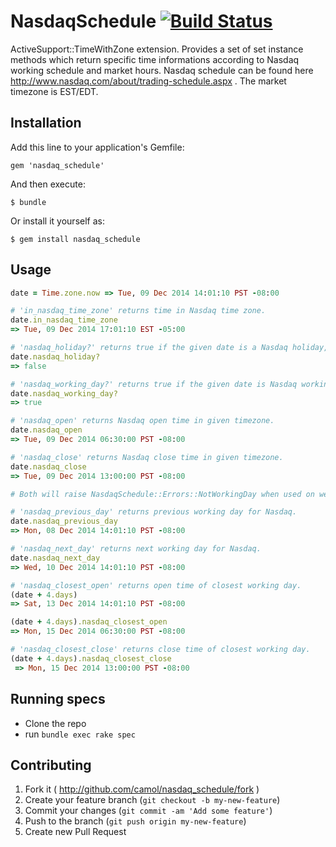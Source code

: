 # NasdaqSchedule [![Build Status](https://travis-ci.org/camol/nasdaq_schedule.svg?branch=master)](https://travis-ci.org/camol/nasdaq_schedule)

ActiveSupport::TimeWithZone extension. Provides a set of set instance methods which return specific time informations according to Nasdaq working schedule and market hours. Nasdaq schedule can be found here http://www.nasdaq.com/about/trading-schedule.aspx . The market timezone is EST/EDT.

## Installation

Add this line to your application's Gemfile:

    gem 'nasdaq_schedule'

And then execute:

    $ bundle

Or install it yourself as:

    $ gem install nasdaq_schedule

## Usage
```ruby
date = Time.zone.now => Tue, 09 Dec 2014 14:01:10 PST -08:00

# 'in_nasdaq_time_zone' returns time in Nasdaq time zone.
date.in_nasdaq_time_zone
=> Tue, 09 Dec 2014 17:01:10 EST -05:00 

# 'nasdaq_holiday?' returns true if the given date is a Nasdaq holiday, otherwise false.
date.nasdaq_holiday?
=> false

# 'nasdaq_working_day?' returns true if the given date is Nasdaq working day, otherwise false.
date.nasdaq_working_day?
=> true

# 'nasdaq_open' returns Nasdaq open time in given timezone.
date.nasdaq_open
=> Tue, 09 Dec 2014 06:30:00 PST -08:00 

# 'nasdaq_close' returns Nasdaq close time in given timezone.
date.nasdaq_close
=> Tue, 09 Dec 2014 13:00:00 PST -08:00

# Both will raise NasdaqSchedule::Errors::NotWorkingDay when used on weekends or holidays.

# 'nasdaq_previous_day' returns previous working day for Nasdaq.
date.nasdaq_previous_day
=> Mon, 08 Dec 2014 14:01:10 PST -08:00 

# 'nasdaq_next_day' returns next working day for Nasdaq.
date.nasdaq_next_day
=> Wed, 10 Dec 2014 14:01:10 PST -08:00 

# 'nasdaq_closest_open' returns open time of closest working day.
(date + 4.days)
=> Sat, 13 Dec 2014 14:01:10 PST -08:00

(date + 4.days).nasdaq_closest_open
=> Mon, 15 Dec 2014 06:30:00 PST -08:00

# 'nasdaq_closest_close' returns close time of closest working day.
(date + 4.days).nasdaq_closest_close
 => Mon, 15 Dec 2014 13:00:00 PST -08:00 
```

## Running specs
- Clone the repo
- run `bundle exec rake spec`

## Contributing

1. Fork it ( http://github.com/camol/nasdaq_schedule/fork )
2. Create your feature branch (`git checkout -b my-new-feature`)
3. Commit your changes (`git commit -am 'Add some feature'`)
4. Push to the branch (`git push origin my-new-feature`)
5. Create new Pull Request
